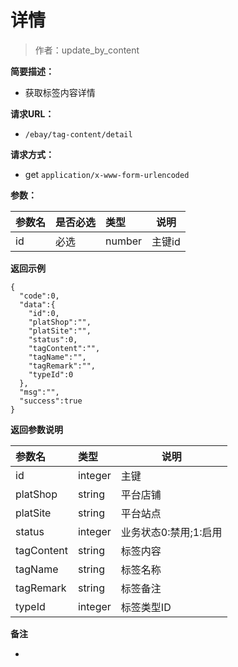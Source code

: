 # 详情

> 作者：update_by_content

**简要描述：** 

- 获取标签内容详情

**请求URL：** 
- ` /ebay/tag-content/detail `
  
**请求方式：**
- get `application/x-www-form-urlencoded` 

**参数：** 

|参数名|是否必选|类型|说明|
|:----    |:---|:----- |-----   |
|id |必选  |number |主键id |

 **返回示例**

``` 
{
  "code":0,
  "data":{
    "id":0,
    "platShop":"",
    "platSite":"",
    "status":0,
    "tagContent":"",
    "tagName":"",
    "tagRemark":"",
    "typeId":0
  },
  "msg":"",
  "success":true
}
```

 **返回参数说明** 

|参数名|类型|说明|
|:-----  |:-----|----- |
|id |integer  |主键
|platShop |string  |平台店铺
|platSite |string  |平台站点
|status |integer  |业务状态0:禁用;1:启用
|tagContent |string  |标签内容
|tagName |string  |标签名称
|tagRemark |string  |标签备注
|typeId |integer  |标签类型ID

 **备注** 

-